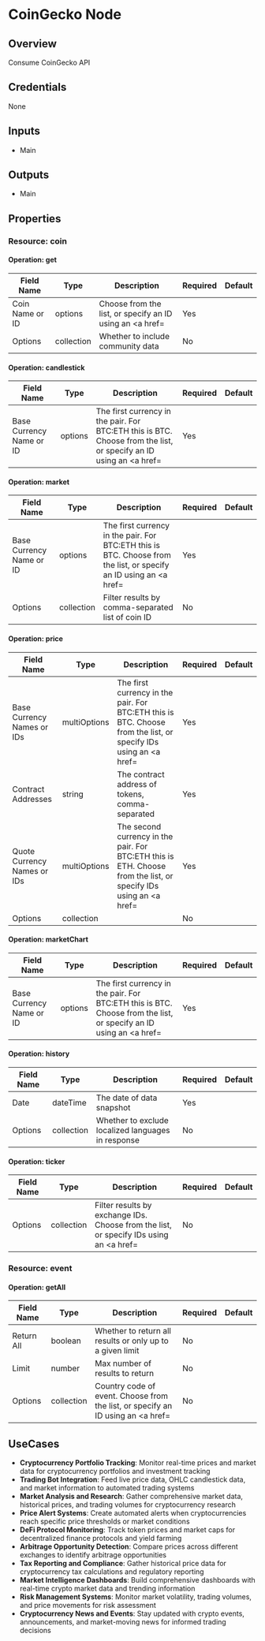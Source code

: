 # CoinGecko Node

## Overview

Consume CoinGecko API

## Credentials

None

## Inputs

- Main

## Outputs

- Main

## Properties

### Resource: coin

#### Operation: get

| Field Name | Type | Description | Required | Default |
|---|---|---|---|---|
| Coin Name or ID | options | Choose from the list, or specify an ID using an <a href= | Yes |  |
| Options | collection | Whether to include community data | No |  |

#### Operation: candlestick

| Field Name | Type | Description | Required | Default |
|---|---|---|---|---|
| Base Currency Name or ID | options | The first currency in the pair. For BTC:ETH this is BTC. Choose from the list, or specify an ID using an <a href= | Yes |  |

#### Operation: market

| Field Name | Type | Description | Required | Default |
|---|---|---|---|---|
| Base Currency Name or ID | options | The first currency in the pair. For BTC:ETH this is BTC. Choose from the list, or specify an ID using an <a href= | Yes |  |
| Options | collection | Filter results by comma-separated list of coin ID | No |  |

#### Operation: price

| Field Name | Type | Description | Required | Default |
|---|---|---|---|---|
| Base Currency Names or IDs | multiOptions | The first currency in the pair. For BTC:ETH this is BTC. Choose from the list, or specify IDs using an <a href= | Yes |  |
| Contract Addresses | string | The contract address of tokens, comma-separated | Yes |  |
| Quote Currency Names or IDs | multiOptions | The second currency in the pair. For BTC:ETH this is ETH. Choose from the list, or specify IDs using an <a href= | Yes |  |
| Options | collection |  | No |  |

#### Operation: marketChart

| Field Name | Type | Description | Required | Default |
|---|---|---|---|---|
| Base Currency Name or ID | options | The first currency in the pair. For BTC:ETH this is BTC. Choose from the list, or specify an ID using an <a href= | Yes |  |

#### Operation: history

| Field Name | Type | Description | Required | Default |
|---|---|---|---|---|
| Date | dateTime | The date of data snapshot | Yes |  |
| Options | collection | Whether to exclude localized languages in response | No |  |

#### Operation: ticker

| Field Name | Type | Description | Required | Default |
|---|---|---|---|---|
| Options | collection | Filter results by exchange IDs. Choose from the list, or specify IDs using an <a href= | No |  |

### Resource: event

#### Operation: getAll

| Field Name | Type | Description | Required | Default |
|---|---|---|---|---|
| Return All | boolean | Whether to return all results or only up to a given limit | No |  |
| Limit | number | Max number of results to return | No |  |
| Options | collection | Country code of event. Choose from the list, or specify an ID using an <a href= | No |  |

## UseCases

- **Cryptocurrency Portfolio Tracking**: Monitor real-time prices and market data for cryptocurrency portfolios and investment tracking
- **Trading Bot Integration**: Feed live price data, OHLC candlestick data, and market information to automated trading systems
- **Market Analysis and Research**: Gather comprehensive market data, historical prices, and trading volumes for cryptocurrency research
- **Price Alert Systems**: Create automated alerts when cryptocurrencies reach specific price thresholds or market conditions
- **DeFi Protocol Monitoring**: Track token prices and market caps for decentralized finance protocols and yield farming
- **Arbitrage Opportunity Detection**: Compare prices across different exchanges to identify arbitrage opportunities
- **Tax Reporting and Compliance**: Gather historical price data for cryptocurrency tax calculations and regulatory reporting
- **Market Intelligence Dashboards**: Build comprehensive dashboards with real-time crypto market data and trending information
- **Risk Management Systems**: Monitor market volatility, trading volumes, and price movements for risk assessment
- **Cryptocurrency News and Events**: Stay updated with crypto events, announcements, and market-moving news for informed trading decisions

